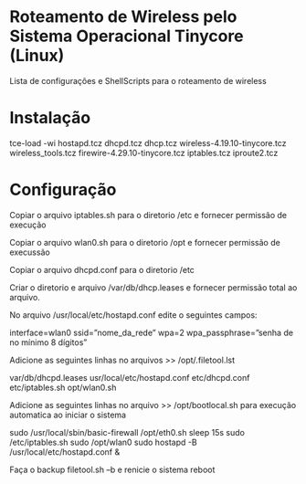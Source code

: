 #  Roteamento de Wireless pelo Sistema Operacional Tinycore (Linux)
Lista de configurações e ShellScripts para o roteamento de wireless
# Instalação
tce-load -wi  hostapd.tcz dhcpd.tcz dhcp.tcz wireless-4.19.10-tinycore.tcz wireless_tools.tcz firewire-4.29.10-tinycore.tcz iptables.tcz iproute2.tcz
# Configuração
Copiar o arquivo iptables.sh para o diretorio /etc e fornecer permissão de execução

Copiar o arquivo wlan0.sh para o diretorio /opt e fornecer permissão de execussão

Copiar o arquivo dhcpd.conf para o diretorio /etc

Criar o diretorio e arquivo /var/db/dhcp.leases e fornecer permissão total ao arquivo.


No arquivo /usr/local/etc/hostapd.conf edite o seguintes campos:

interface=wlan0
ssid=”nome_da_rede”
wpa=2
wpa_passphrase=”senha de no mínimo 8 dígitos”


Adicione as seguintes linhas no arquivos >> /opt/.filetool.lst

var/db/dhcpd.leases
usr/local/etc/hostapd.conf
etc/dhcpd.conf
etc/iptables.sh
opt/wlan0.sh


Adicione as seguintes linhas no arquivo >> /opt/bootlocal.sh para execução automatica ao iniciar o sistema

sudo /usr/local/sbin/basic-firewall
/opt/eth0.sh
sleep 15s
sudo /etc/iptables.sh
sudo /opt/wlan0
sudo hostapd -B /usr/local/etc/hostapd.conf &


Faça o backup filetool.sh –b e renicie o sistema reboot
